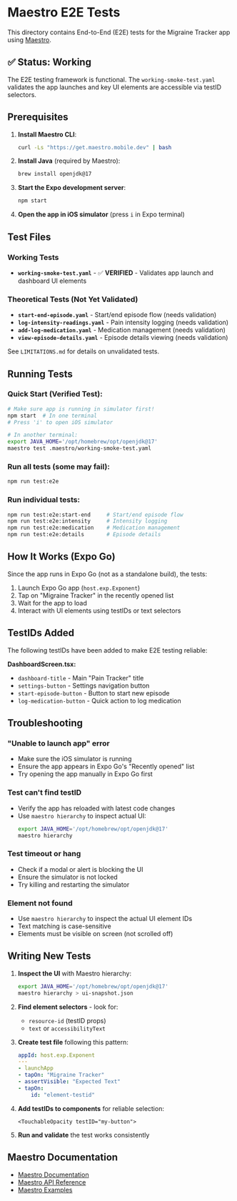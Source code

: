 # Maestro E2E Tests

This directory contains End-to-End (E2E) tests for the Migraine Tracker app using [Maestro](https://maestro.mobile.dev/).

## ✅ Status: Working

The E2E testing framework is functional. The `working-smoke-test.yaml` validates the app launches and key UI elements are accessible via testID selectors.

## Prerequisites

1. **Install Maestro CLI**:
   ```bash
   curl -Ls "https://get.maestro.mobile.dev" | bash
   ```

2. **Install Java** (required by Maestro):
   ```bash
   brew install openjdk@17
   ```

3. **Start the Expo development server**:
   ```bash
   npm start
   ```

4. **Open the app in iOS simulator** (press `i` in Expo terminal)

## Test Files

### Working Tests
- **`working-smoke-test.yaml`** - ✅ **VERIFIED** - Validates app launch and dashboard UI elements

### Theoretical Tests (Not Yet Validated)
- **`start-end-episode.yaml`** - Start/end episode flow (needs validation)
- **`log-intensity-readings.yaml`** - Pain intensity logging (needs validation)
- **`add-log-medication.yaml`** - Medication management (needs validation)
- **`view-episode-details.yaml`** - Episode details viewing (needs validation)

See `LIMITATIONS.md` for details on unvalidated tests.

## Running Tests

### Quick Start (Verified Test):
```bash
# Make sure app is running in simulator first!
npm start  # In one terminal
# Press 'i' to open iOS simulator

# In another terminal:
export JAVA_HOME='/opt/homebrew/opt/openjdk@17'
maestro test .maestro/working-smoke-test.yaml
```

### Run all tests (some may fail):
```bash
npm run test:e2e
```

### Run individual tests:
```bash
npm run test:e2e:start-end     # Start/end episode flow
npm run test:e2e:intensity     # Intensity logging
npm run test:e2e:medication    # Medication management
npm run test:e2e:details       # Episode details
```

## How It Works (Expo Go)

Since the app runs in Expo Go (not as a standalone build), the tests:
1. Launch Expo Go app (`host.exp.Exponent`)
2. Tap on "Migraine Tracker" in the recently opened list
3. Wait for the app to load
4. Interact with UI elements using testIDs or text selectors

## TestIDs Added

The following testIDs have been added to make E2E testing reliable:

**DashboardScreen.tsx:**
- `dashboard-title` - Main "Pain Tracker" title
- `settings-button` - Settings navigation button
- `start-episode-button` - Button to start new episode
- `log-medication-button` - Quick action to log medication

## Troubleshooting

### "Unable to launch app" error
- Make sure the iOS simulator is running
- Ensure the app appears in Expo Go's "Recently opened" list
- Try opening the app manually in Expo Go first

### Test can't find testID
- Verify the app has reloaded with latest code changes
- Use `maestro hierarchy` to inspect actual UI:
  ```bash
  export JAVA_HOME='/opt/homebrew/opt/openjdk@17'
  maestro hierarchy
  ```

### Test timeout or hang
- Check if a modal or alert is blocking the UI
- Ensure the simulator is not locked
- Try killing and restarting the simulator

### Element not found
- Use `maestro hierarchy` to inspect the actual UI element IDs
- Text matching is case-sensitive
- Elements must be visible on screen (not scrolled off)

## Writing New Tests

1. **Inspect the UI** with Maestro hierarchy:
   ```bash
   export JAVA_HOME='/opt/homebrew/opt/openjdk@17'
   maestro hierarchy > ui-snapshot.json
   ```

2. **Find element selectors** - look for:
   - `resource-id` (testID props)
   - `text` or `accessibilityText`

3. **Create test file** following this pattern:
   ```yaml
   appId: host.exp.Exponent
   ---
   - launchApp
   - tapOn: "Migraine Tracker"
   - assertVisible: "Expected Text"
   - tapOn:
       id: "element-testid"
   ```

4. **Add testIDs to components** for reliable selection:
   ```tsx
   <TouchableOpacity testID="my-button">
   ```

5. **Run and validate** the test works consistently

## Maestro Documentation

- [Maestro Documentation](https://maestro.mobile.dev/)
- [Maestro API Reference](https://maestro.mobile.dev/api-reference)
- [Maestro Examples](https://github.com/mobile-dev-inc/maestro/tree/main/maestro-test)
